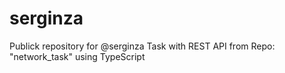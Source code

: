 # serginza
Publick repository for @serginza
Task with REST API from Repo: "network_task" using TypeScript
